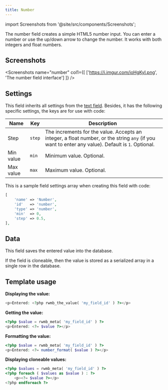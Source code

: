 ```yaml
---
title: Number
---
```


import Screenshots from '@site/src/components/Screenshots';

The number field creates a simple HTML5 number input. You can enter a number or use the up/down arrow to change the number. It works with both integers and float numbers.

## Screenshots

<Screenshots name="number" col1={[
    ['https://i.imgur.com/ioHgKyI.png', 'The number field interface']
]} />

## Settings

This field inherits all settings from the [text field](/fields/text/). Besides, it has the following specific settings, the keys are for use with code:

Name | Key | Description
--- | --- | ---
Step | `step` | The increments for the value. Accepts an integer, a float number, or the string `any` (if you want to enter any value). Default is `1`. Optional.
Min value | `min` | Minimum value. Optional.
Max value | `max` | Maximum value. Optional.

This is a sample field settings array when creating this field with code:

```php
[
    'name' => 'Number',
    'id'   => 'number',
    'type' => 'number',
    'min'  => 0,
    'step' => 0.5,
],
```

## Data

This field saves the entered value into the database.

If the field is cloneable, then the value is stored as a serialized array in a single row in the database.

## Template usage

**Displaying the value:**

```php
<p>Entered: <?php rwmb_the_value( 'my_field_id' ) ?></p>
```

**Getting the value:**

```php
<?php $value = rwmb_meta( 'my_field_id' ) ?>
<p>Entered: <?= $value ?></p>
```

**Formatting the value:**

```php
<?php $value = rwmb_meta( 'my_field_id' ) ?>
<p>Entered: <?= number_format( $value ) ?></p>
```

**Displaying cloneable values:**

```php
<?php $values = rwmb_meta( 'my_field_id' ) ?>
<?php foreach ( $values as $value ) : ?>
    <p><?= $value ?></p>
<?php endforeach ?>
```
